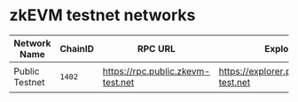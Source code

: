 # zkEVM testnet networks

| Network Name | ChainID | RPC URL | Explorer | Bridge Info | Broadcast RPC URI |
|--------------|---------|---------|----------|------------------|-----|
| Public Testnet | `1402` | https://rpc.public.zkevm-test.net | https://explorer.public.zkevm-test.net | https://public.zkevm-test.net/ | `public-grpc.zkevm-test.net:61090`
